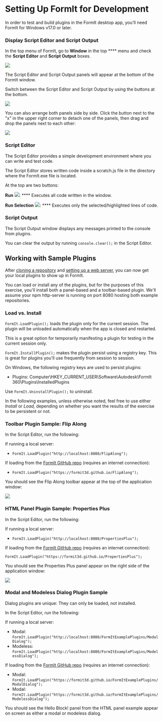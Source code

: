 # Setting Up FormIt for Development

In order to test and build plugins in the FormIt desktop app, you'll need FormIt for Windows v17.0 or later.

### **Display Script Editor and Script Output**

In the top menu of FormIt, go to **Window** in the top **** menu and check the **Script Editor** and **Script Output** boxes.

![](https://formit3d.github.io/FormItExamplePlugins/docs/images/EnableDevelopmentWindows.PNG)

The Script Editor and Script Output panels will appear at the bottom of the FormIt window.

Switch between the Script Editor and Script Output by using the buttons at the bottom.

![](https://formit3d.github.io/FormItExamplePlugins/docs/images/ScriptEditorDefaultState.PNG)

You can also arrange both panels side by side. Click the button next to the "x" in the upper right corner to detach one of the panels, then drag and drop the panels next to each other:

![](https://formit3d.github.io/FormItExamplePlugins/docs/images/ScriptEditor+ScriptOutputConfiguration.gif)

### **Script Editor**

The Script Editor provides a simple development environment where you can write and test code.

The Script Editor stores written code inside a scratch.js file in the directory where the FormIt.exe file is located.

At the top are two buttons:

**Run** ![](<../../../.gitbook/assets/image (4) (1).png>): **** Executes all code written in the window.

**Run Selection** ![](<../../../.gitbook/assets/image (15) (1) (1).png>):  ****  Executes only the selected/highlighted lines of code.

### **Script Output**

The Script Output window displays any messages printed to the console from plugins.

You can clear the output by running `console.clear();` in the Script Editor.

## Working with Sample Plugins

After [cloning a repository](cloning-a-sample-plugin.md) and [setting up a web server](hosting-a-plugin-on-a-local-server.md), you can now get your local plugins to show up in FormIt.

You can load or install any of the plugins, but for the purposes of this exercise, you'll install both a panel-based and a toolbar-based plugin. We'll assume your npm http-server is running on port 8080 hosting both example repositories.

### **Load vs. Install**

`FormIt.LoadPlugin();` loads the plugin only for the current session. The plugin will be unloaded automatically when the app is closed and restarted.

This is a great option for temporarily manifesting a plugin for testing in the current session only.

`FormIt.InstallPlugin();` makes the plugin persist using a registry key. This is great for plugins you'll use frequently from session to session.

On Windows, the following registry keys are used to persist plugins:

* Plugins: Computer\HKEY\_CURRENT\_USER\Software\Autodesk\FormIt 360\Plugins\InstalledPlugins

Use `FormIt.UninstallPlugin();` to uninstall.

In the following examples, unless otherwise noted, feel free to use either _Install_ or _Load,_ depending on whether you want the results of the exercise to be persistent or not.

### **Toolbar Plugin Sample: Flip Along**

In the Script Editor, run the following:

If running a local server:

* `FormIt.LoadPlugin("http://localhost:8080/FlipAlong");`

If loading from the [FormIt GitHub repo](https://github.com/FormIt3D/) (requires an internet connection):

* `FormIt.LoadPlugin("https://formit3d.github.io/FlipAlong");`

You should see the Flip Along toolbar appear at the top of the application window:

![](https://formit3d.github.io/FormItExamplePlugins/docs/images/FlipAlongToolbar.PNG)

### **HTML Panel Plugin Sample: Properties Plus**

In the Script Editor, run the following:

If running a local server:

* `FormIt.LoadPlugin("http://localhost:8080/PropertiesPlus");`

If loading from the [FormIt GitHub repo](https://github.com/FormIt3D/) (requires an internet connection):

`FormIt.LoadPlugin("https://formit3d.github.io/PropertiesPlus");`

You should see the Properties Plus panel appear on the right side of the application window:

![](https://formit3d.github.io/FormItExamplePlugins/docs/images/PropertiesPlusPanel.png)

### **Modal and Modeless Dialog Plugin Sample**

Dialog plugins are unique: They can only be loaded, not installed.

In the Script Editor, run the following:

If running a local server:

* Modal: `FormIt.LoadPlugin("http://localhost:8080/FormItExamplePlugins/ModalDialog");`
* Modeless: `FormIt.LoadPlugin("http://localhost:8080/FormItExamplePlugins/ModelessDialog");`

If loading from the [FormIt GitHub repo](https://github.com/FormIt3D/) (requires an internet connection):

* Modal: `FormIt.LoadPlugin("https://formit3d.github.io/FormItExamplePlugins/ModalDialog");`
* Modal: `FormIt.LoadPlugin("https://formit3d.github.io/FormItExamplePlugins/ModelessDialog");`

You should see the Hello Block! panel from the HTML panel example appear on screen as either a modal or modeless dialog.
